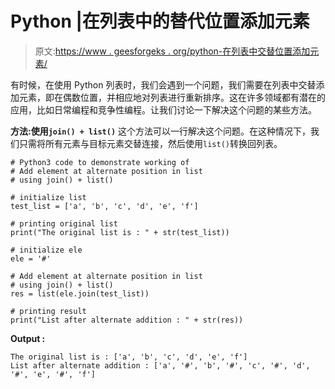 # Python |在列表中的替代位置添加元素

> 原文:[https://www . geesforgeks . org/python-在列表中交替位置添加元素/](https://www.geeksforgeeks.org/python-add-element-at-alternate-position-in-list/)

有时候，在使用 Python 列表时，我们会遇到一个问题，我们需要在列表中交替添加元素，即在偶数位置，并相应地对列表进行重新排序。这在许多领域都有潜在的应用，比如日常编程和竞争性编程。让我们讨论一下解决这个问题的某些方法。

**方法:使用`join() + list()`**
这个方法可以一行解决这个问题。在这种情况下，我们只需将所有元素与目标元素交替连接，然后使用`list()`转换回列表。

```
# Python3 code to demonstrate working of
# Add element at alternate position in list
# using join() + list()

# initialize list
test_list = ['a', 'b', 'c', 'd', 'e', 'f']

# printing original list
print("The original list is : " + str(test_list))

# initialize ele 
ele = '#'

# Add element at alternate position in list
# using join() + list()
res = list(ele.join(test_list))

# printing result
print("List after alternate addition : " + str(res))
```

**Output :**

```
The original list is : ['a', 'b', 'c', 'd', 'e', 'f']
List after alternate addition : ['a', '#', 'b', '#', 'c', '#', 'd', '#', 'e', '#', 'f']

```